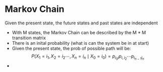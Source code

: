 # Markov Chain

Given the present state, the future states and past states are independent

* With M states, the Markov Chain can be described by the M \* M transition matrix
* There is an inital probability \(what is can the system be in at start\)
* Given the present state, the prob of possible path will be: $$P\left(X_{1}=i_{1}, X_{2}=i_{2} \cdots, X_{n}=i_{n} \mid X_{0}=i_{0}\right)=p_{i_{0} i} p_{i, i_{2}} \cdots p_{i_{n-1} i_{n}}$$ 
* 
